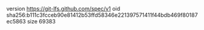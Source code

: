 version https://git-lfs.github.com/spec/v1
oid sha256:b111c3fcceb90e81412b53ffd58346e221397571411f44bdb469f80187ec5863
size 69383

